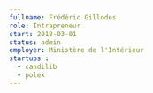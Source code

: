 ```yaml
---
fullname: Frédéric Gillodes
role: Intrapreneur
start: 2018-03-01
status: admin
employer: Ministère de l'Intérieur
startups :
  - candilib
  - polex
---
```

